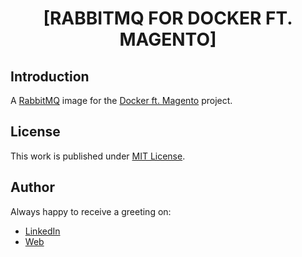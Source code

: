 <div align=center>

# [RABBITMQ FOR DOCKER FT. MAGENTO]

</div>

## Introduction

A [RabbitMQ](https://www.rabbitmq.com/) image for the [Docker ft. Magento](https://github.com/d3p1/docker-magento) project.

## License

This work is published under [MIT License](https://github.com/d3p1/docker-magento/LICENSE).

## Author

Always happy to receive a greeting on:

- [LinkedIn](https://www.linkedin.com/in/cristian-marcelo-de-picciotto/)
- [Web](https://d3p1.dev/)